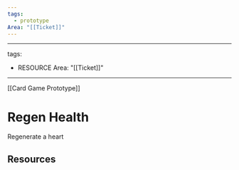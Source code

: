 ```yaml
---
tags:
  - prototype
Area: "[[Ticket]]"
---
```

---
tags:
  - RESOURCE
Area: "[[Ticket]]"
---
[[Card Game Prototype]]
# Regen Health
Regenerate a heart

## Resources
